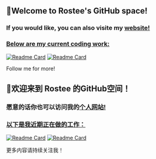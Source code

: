 ## 👋Welcome to Rostee's GitHub space!
### If you would like, you can also visite my <a href="rostyan.site">website</href>!
### Below are my current coding work:
[![Readme Card](https://github-readme-stats.vercel.app/api/pin/?username=anuraghazra&repo=github-readme-stats)](https://github.com/Zyeeor/Renderer-Tutorial)
[![Readme Card](https://github-readme-stats.vercel.app/api/pin/?username=anuraghazra&repo=github-readme-stats)](https://github.com/Zyeeor/Object_Oriented_Programming)

Follow me for more!


## 👋欢迎来到 Rostee 的GitHub空间！
### 愿意的话你也可以访问我的<a href="rostyan.site">个人网站</href>!
### 以下是我近期正在做的工作：
[![Readme Card](https://github-readme-stats.vercel.app/api/pin/?username=anuraghazra&repo=github-readme-stats)](https://github.com/Zyeeor/Renderer-Tutorial)
[![Readme Card](https://github-readme-stats.vercel.app/api/pin/?username=anuraghazra&repo=github-readme-stats)](https://github.com/Zyeeor/Object_Oriented_Programming)

更多内容请持续关注我！
